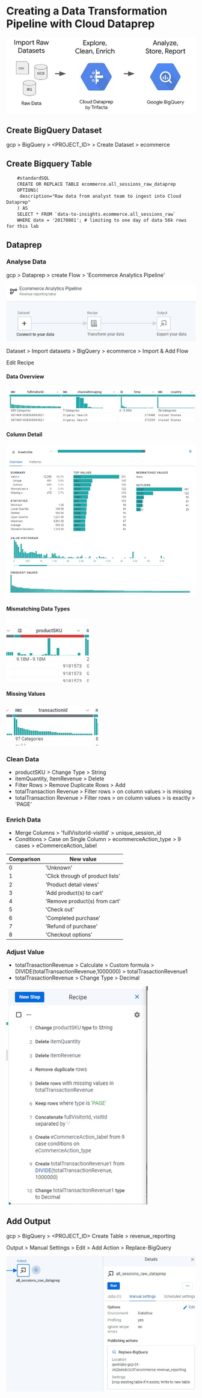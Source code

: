 # Creating a Data Transformation Pipeline with Cloud Dataprep

![Pipeline](../../../img/gcp_dataprep_1.jpg)

## Create BigQuery Dataset

gcp > BigQuery > <PROJECT_ID> > Create Dataset > ecommerce

## Create Bigquery Table

		#standardSQL
		CREATE OR REPLACE TABLE ecommerce.all_sessions_raw_dataprep
		OPTIONS(
		 description="Raw data from analyst team to ingest into Cloud Dataprep"
		) AS
		SELECT * FROM `data-to-insights.ecommerce.all_sessions_raw`
		WHERE date = '20170801'; # limiting to one day of data 56k rows for this lab

## Dataprep

### Analyse Data

gcp > Dataprep > create Flow > 'Ecommerce Analytics Pipeline'

![Dataprep](../../../img/gcp_dataprep_2.jpg)

Dataset > Import datasets > BigQuery > ecommerce > Import & Add Flow  

Edit Recipe  

#### Data Overview

![Dataprep](../../../img/gcp_dataprep_3.jpg)  

#### Column Detail
			
![Dataprep](../../../img/gcp_dataprep_4.jpg)  

#### Mismatching Data Types
			
![Dataprep](../../../img/gcp_dataprep_5.jpg)  
			
#### Missing Values
			
![Dataprep](../../../img/gcp_dataprep_6.jpg)

### Clean Data
			
* productSKU > Change Type > String
* itemQuantity, ItemRevenue > Delete
* Filter Rows > Remove Duplicate Rows > Add
* totalTransaction Revenue > Filter rows > on column values > is missing
* totalTransaction Revenue > Filter rows > on column values > is exactly > 'PAGE'

### Enrich Data
			
* Merge Columns > 'fullVisitorId-visitId' > unique_session_id
* Conditions > Case on Single Column > ecommerceAction_type > 9 cases > eCommerceAction_label

|Comparison|New value|
|-|-|
|0|'Unknown'|
|1|'Click through of product lists'|
|2|'Product detail views'|
|3|'Add product(s) to cart'|
|4|'Remove product(s) from cart'|
|5|'Check out'|
|6|'Completed purchase'|
|7|'Refund of purchase'|
|8|'Checkout options'|

### Adjust Value
			
* totalTrasactionRevenue > Calculate > Custom formula > DIVIDE(totalTransactionRevenue,1000000) > totalTrasactionRevenue1
* totalTrasactionRevenue > Change Type > Decimal

![Dataprep](../../../img/gcp_dataprep_7.jpg)  
			
## Add Output
			
gcp > BigQuery > <PROJECT_ID> Create Table > revenue_reporting 

Output > Manual Settings > Edit > Add Action > Replace-BigQuery
			
![Dataprep](../../../img/gcp_dataprep_8.jpg)  
